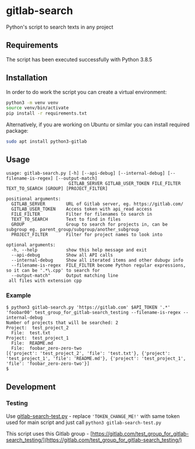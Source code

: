 # gitlab-search
Python's script to search texts in any project

## Requirements
The script has been executed successfully with Python 3.8.5

## Installation
In order to do work the script you can create a virtual environment:

```bash
python3 -m venv venv
source venv/bin/activate
pip install -r requirements.txt
```

Alternatively, if you are working on Ubuntu or similar you can install required package:

```bash
sudo apt install python3-gitlab
```

## Usage

```
usage: gitlab-search.py [-h] [--api-debug] [--internal-debug] [--filename-is-regex] [--output-match]
                        GITLAB_SERVER GITLAB_USER_TOKEN FILE_FILTER TEXT_TO_SEARCH [GROUP] [PROJECT_FILTER]

positional arguments:
  GITLAB_SERVER        URL of Gitlab server, eg. https://gitlab.com/
  GITLAB_USER_TOKEN    Access token with api_read access
  FILE_FILTER          Filter for filenames to search in
  TEXT_TO_SEARCH       Text to find in files
  GROUP                Group to search for projects in, can be subgroup eg. parent_group/subgroup/another_subgroup
  PROJECT_FILTER       Filter for project names to look into

optional arguments:
  -h, --help           show this help message and exit
  --api-debug          Show all API calls
  --internal-debug     Show all iterated items and other dubugv info
  --filename-is-regex  FILE_FILTER become Python regular expressions, so it can be '.*\.cpp' to search for
  --output-match"      Output matching line
 all files with extension cpp
```

### Example
```
$ python3 gitlab-search.py 'https://gitlab.com' $API_TOKEN '.*' 'foobar00' test_group_for_gitlab-search_testing --filename-is-regex --internal-debug    
Number of projects that will be searched: 2
Project:  test_project_2
  File:  test.txt
Project:  test_project_1
  File:  README.md
  File:  foobar_zero-zero-two
[{'project': 'test_project_2', 'file': 'test.txt'}, {'project': 'test_project_1', 'file': 'README.md'}, {'project': 'test_project_1', 'file': 'foobar_zero-zero-two'}]
$
```

## Development
### Testing
Use [gitlab-search-test.py](gitlab-search-test.py) - replace `'TOKEN_CHANGE_ME!'` with same token used for main script and just call `python3 gitlab-search-test.py`

This script uses this Gitlab group - [https://gitlab.com/test_group_for_gitlab-search_testing/](https://gitlab.com/test_group_for_gitlab-search_testing/)
